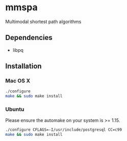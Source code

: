# mmspa

Multimodal shortest path algorithms


## Dependencies

- libpq

## Installation

### Mac OS X

```bash
./configure
make && sudo make install
```

### Ubuntu

Please ensure the automake on your system is >= 1.15.

```bash
./configure CFLAGS=-I/usr/include/postgresql CC=c99
make && sudo make install
```
